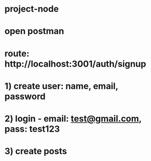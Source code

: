 # project-node
# open postman
# route: http://localhost:3001/auth/signup
# 1) create user: name, email, password
# 2) login - email: test@gmail.com, pass: test123
# 3) create posts 
[comment]: <> (bodyParser: urlencoded, ogtagorcum enq jsonov ekac fileri het)
[comment]: <> (multer: fileri het ashxatelu hamar enq ogtagorcum, or ` image uplade)
[comment]: <> (authRoutes - route cuyc e talis uxutyuny,  authController - katarum e tvyal functionaly)
[comment]: <> (feedRoutes - route cuyc e talis uxutyuny,  feedController - katarum e tvyal functionaly)
[comment]: <> (create anel user login linel ayd login exac userov post avelacnel edit, delete, update - anel)
